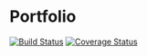 # Portfolio

[![Build Status](https://www.travis-ci.com/jack-guzya/portfolio.svg?branch=main)](https://www.travis-ci.com/jack-guzya/portfolio)
[![Coverage Status](https://coveralls.io/repos/github/jack-guzya/portfolio/badge.svg?branch=main)](https://coveralls.io/github/jack-guzya/portfolio?branch=main)
